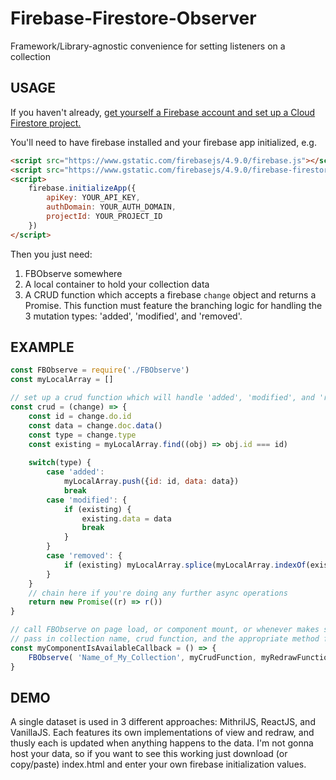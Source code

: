 # Firebase-Firestore-Observer
Framework/Library-agnostic convenience for setting listeners on a collection

## USAGE

If you haven't already, [get yourself a Firebase account and set up a Cloud Firestore project.](https://console.firebase.google.com/)

You'll need to have firebase installed and your firebase app initialized, e.g.
```html
<script src="https://www.gstatic.com/firebasejs/4.9.0/firebase.js"></script>
<script src="https://www.gstatic.com/firebasejs/4.9.0/firebase-firestore.js"></script>
<script>
    firebase.initializeApp({
        apiKey: YOUR_API_KEY,
        authDomain: YOUR_AUTH_DOMAIN,
        projectId: YOUR_PROJECT_ID
    })
</script>
```

Then you just need:
1. FBObserve somewhere
2. A local container to hold your collection data
3. A CRUD function which accepts a firebase ```change``` object and returns a Promise. This function must feature the branching logic for handling the 3 mutation types: 'added', 'modified', and 'removed'.


## EXAMPLE

```js
const FBObserve = require('./FBObserve')
const myLocalArray = []

// set up a crud function which will handle 'added', 'modified', and 'removed', e.g.
const crud = (change) => {
    const id = change.do.id
    const data = change.doc.data()
    const type = change.type
    const existing = myLocalArray.find((obj) => obj.id === id)
    
    switch(type) {
        case 'added':
            myLocalArray.push({id: id, data: data})
            break
        case 'modified': {
            if (existing) {
                existing.data = data
                break
            }
        }
        case 'removed': {
            if (existing) myLocalArray.splice(myLocalArray.indexOf(existing), 1)
        }
    }
    // chain here if you're doing any further async operations
    return new Promise((r) => r())
}

// call FBObserve on page load, or component mount, or whenever makes sense
// pass in collection name, crud function, and the appropriate method for redrawing your view
const myComponentIsAvailableCallback = () => {
    FBObserve( 'Name_of_My_Collection', myCrudFunction, myRedrawFunction )
}

```

## DEMO

A single dataset is used in 3 different approaches: MithrilJS, ReactJS, and VanillaJS. Each features its own implementations of view and redraw, and thusly each is updated when anything happens to the data. I'm not gonna host your data, so if you want to see this working just download (or copy/paste) index.html and enter your own firebase initialization values.
